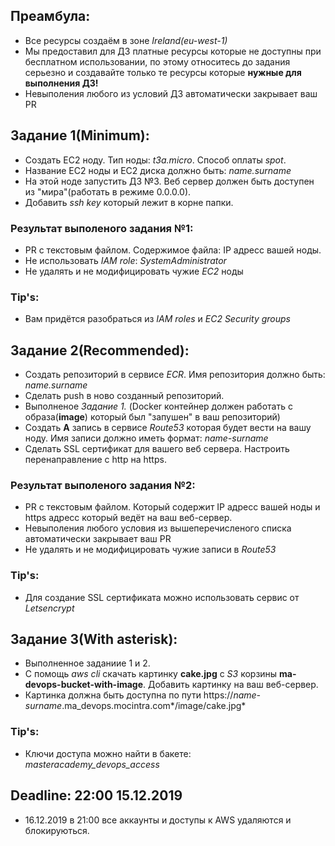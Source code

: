 ## Преамбула:
* Все ресурсы создаём в зоне *Ireland(eu-west-1)*
* Мы предоставил для ДЗ платные ресурсы которые не доступны при бесплатном использовании, по этому относитесь до задания серьезно и создавайте только те ресурсы которые **нужные для выполнения ДЗ!**
* Невыполения любого из условий ДЗ автоматически закрывает ваш PR

## Задание 1(Minimum):
* Создать EC2 ноду. Тип ноды: *t3a.micro*. Способ оплаты *spot*. 
* Название EC2 ноды и EC2 диска должно быть: *name.surname*
* На этой ноде запустить ДЗ №3. Веб сервер должен быть доступен из "мира"(работать в режиме 0.0.0.0).
* Добавить *ssh key* который лежит в корне папки.

### Результат выполеного задания №1:
* PR с текстовым файлом. Содержимое файла: IP адресс вашей ноды.
* Не использовать *IAM role*: *SystemAdministrator*
* Не удалять и не модифицировать чужие *EC2* ноды

### Tip's:
* Вам придётся разобраться из *IAM roles* и *EC2 Security groups*

## Задание 2(Recommended):
* Создать репозиторий в сервисе *ECR*. Имя репозитория должно быть: *name.surname*
* Сделать push в ново созданный репозиторий. 
* Выполненое *Задание 1.* (Docker контейнер должен работать с образа(**image**) который был "запушен" в ваш репозиторий)
* Создать **A** запись в сервисе *Route53* которая будет вести на вашу ноду. Имя записи должно иметь формат: *name-surname*
* Сделать SSL сертификат для вашего веб сервера. Настроить перенаправление с http на https.


### Результат выполеного задания №2:
* PR c текстовым файлом. Который содержит IP адресс вашей ноды и https адресс который ведёт на ваш веб-сервер.
* Невыполения любого условия из вышеперечисленого списка автоматически закрывает ваш PR
* Не удалять и не модифицировать чужие записи в *Route53*

### Tip's:
* Для создание SSL сертификата можно использовать сервис от *Letsencrypt*

## Задание 3(With asterisk):
* Выполненное заданиие 1 и 2.
* С помощь *aws cli* скачать картинку **cake.jpg** с *S3* корзины **ma-devops-bucket-with-image**. Добавить картинку на ваш веб-сервер.
* Картинка должна быть доступна по пути https://*name-surname*.ma_devops.mocintra.com*/image/cake.jpg*

### Tip's:
* Ключи доступа можно найти в бакете: *masteracademy_devops_access*

## Deadline: 22:00 15.12.2019
* 16.12.2019 в 21:00 все аккаунты и доступы к AWS удаляются и блокируються. 
